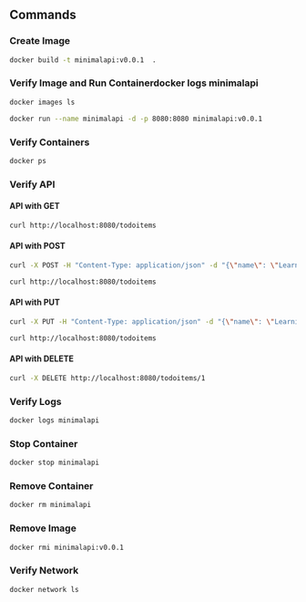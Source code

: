 ## Commands

### Create Image

```bash
docker build -t minimalapi:v0.0.1  .
```

### Verify Image and Run Containerdocker logs minimalapi

```bash
docker images ls

docker run --name minimalapi -d -p 8080:8080 minimalapi:v0.0.1
```

### Verify Containers

```bash
docker ps
```

### Verify API

#### API with GET
```bash
curl http://localhost:8080/todoitems
```

#### API with POST

```bash
curl -X POST -H "Content-Type: application/json" -d "{\"name\": \"Learning Python\", \"isCompleted\": true}" http://localhost:8080/todoitems

curl http://localhost:8080/todoitems
```

#### API with PUT

```bash
curl -X PUT -H "Content-Type: application/json" -d "{\"name\": \"Learning Python\", \"isCompleted\": false}" http://localhost:8080/todoitems/1

curl http://localhost:8080/todoitems
```

#### API with DELETE

```bash
curl -X DELETE http://localhost:8080/todoitems/1
```

### Verify Logs

```bash 
docker logs minimalapi
```

### Stop Container

```bash
docker stop minimalapi
```

### Remove Container
```bash
docker rm minimalapi
```

### Remove Image

```bash
docker rmi minimalapi:v0.0.1
```

### Verify Network
```bash
docker network ls
```